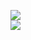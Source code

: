 [![](https://img.shields.io/badge/Made%20With-Github%20Spray-lightgrey.svg?style=for-the-badge&logo=github)](https://github.com/Annihil/github-spray#31961)  
[![](https://i.imgur.com/2DrTn0Z.gif)](https://github.com/Annihil/github-spray)